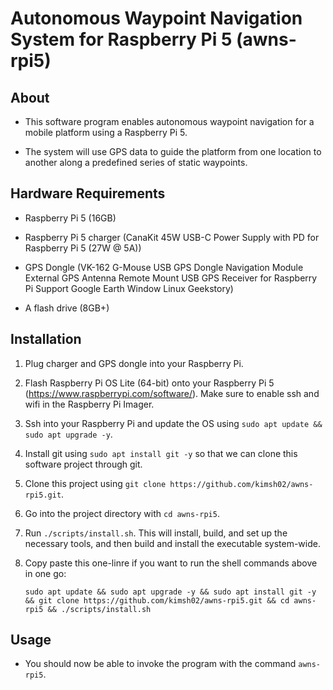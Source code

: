 # Autonomous Waypoint Navigation System for Raspberry Pi 5 (awns-rpi5)

## About

- This software program enables autonomous waypoint navigation for a mobile
platform using a Raspberry Pi 5.

- The system will use GPS data to guide the platform from one location to
another along a predefined series of static waypoints.

## Hardware Requirements

- Raspberry Pi 5 (16GB)

- Raspberry Pi 5 charger (CanaKit 45W USB-C Power Supply with PD for Raspberry
  Pi 5 (27W @ 5A))

- GPS Dongle (VK-162 G-Mouse USB GPS Dongle Navigation Module External GPS
  Antenna Remote Mount USB GPS Receiver for Raspberry Pi Support Google Earth
  Window Linux Geekstory)

- A flash drive (8GB+)

## Installation

1. Plug charger and GPS dongle into your Raspberry Pi.

1. Flash Raspberry Pi OS Lite (64-bit) onto your Raspberry Pi 5 (https://www.raspberrypi.com/software/). Make sure to
enable ssh and wifi in the Raspberry Pi Imager.

1. Ssh into your Raspberry Pi and update the OS using `sudo apt update && sudo
apt upgrade -y`.

1. Install git using `sudo apt install git -y` so that we can clone this software
project through git.

1. Clone this project using `git clone
https://github.com/kimsh02/awns-rpi5.git`.

1. Go into the project directory with `cd awns-rpi5`.

1. Run `./scripts/install.sh`. This will install, build, and set up the
necessary tools, and then build and install the executable system-wide.

1. Copy paste this one-linre if you want to run the shell commands above in one go:
   ```
   sudo apt update && sudo apt upgrade -y && sudo apt install git -y && git clone https://github.com/kimsh02/awns-rpi5.git && cd awns-rpi5 && ./scripts/install.sh
   ```

## Usage

- You should now be able to invoke the program with the command `awns-rpi5`.

